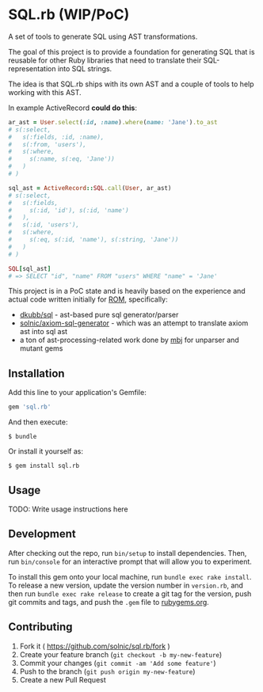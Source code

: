 # SQL.rb (WIP/PoC)

A set of tools to generate SQL using AST transformations.

The goal of this project is to provide a foundation for generating SQL that is
reusable for other Ruby libraries that need to translate their SQL-representation
into SQL strings.

The idea is that SQL.rb ships with its own AST and a couple of tools to help
working with this AST.

In example ActiveRecord **could do this**:

``` ruby
ar_ast = User.select(:id, :name).where(name: 'Jane').to_ast
# s(:select,
#   s(:fields, :id, :name),
#   s(:from, 'users'),
#   s(:where,
#     s(:name, s(:eq, 'Jane'))
#   )
# )

sql_ast = ActiveRecord::SQL.call(User, ar_ast)
# s(:select,
#   s(:fields,
#     s(:id, 'id'), s(:id, 'name')
#   ),
#   s(:id, 'users'),
#   s(:where,
#     s(:eq, s(:id, 'name'), s(:string, 'Jane'))
#   )
# )

SQL[sql_ast]
# => SELECT "id", "name" FROM "users" WHERE "name" = 'Jane'
```

This project is in a PoC state and is heavily based on the experience and actual
code written initially for [ROM](https://github.com/rom-rb), specifically:

* [dkubb/sql](https://github.com/dkubb/sql) - ast-based pure sql generator/parser
* [solnic/axiom-sql-generator](https://github.com/solnic/axiom-sql-generator) - which was an attempt to translate axiom ast into sql ast
* a ton of ast-processing-related work done by [mbj](https://github.com/mbj) for unparser and mutant gems

## Installation

Add this line to your application's Gemfile:

```ruby
gem 'sql.rb'
```

And then execute:

    $ bundle

Or install it yourself as:

    $ gem install sql.rb

## Usage

TODO: Write usage instructions here

## Development

After checking out the repo, run `bin/setup` to install dependencies. Then, run `bin/console` for an interactive prompt that will allow you to experiment.

To install this gem onto your local machine, run `bundle exec rake install`. To release a new version, update the version number in `version.rb`, and then run `bundle exec rake release` to create a git tag for the version, push git commits and tags, and push the `.gem` file to [rubygems.org](https://rubygems.org).

## Contributing

1. Fork it ( https://github.com/solnic/sql.rb/fork )
2. Create your feature branch (`git checkout -b my-new-feature`)
3. Commit your changes (`git commit -am 'Add some feature'`)
4. Push to the branch (`git push origin my-new-feature`)
5. Create a new Pull Request

